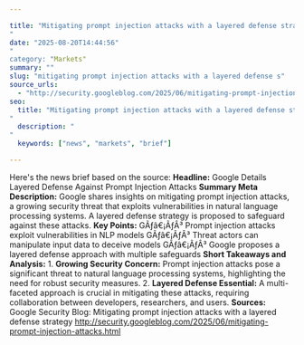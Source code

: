 ```yaml
---

title: "Mitigating prompt injection attacks with a layered defense strategy'"
date: "2025-08-20T14:44:56""
category: "Markets"
summary: ""
slug: "mitigating prompt injection attacks with a layered defense s"
source_urls:
  - "http://security.googleblog.com/2025/06/mitigating-prompt-injection-attacks.html"
seo:
  title: "Mitigating prompt injection attacks with a layered defense strategy | Hash n Hedge'"
  description: ""
  keywords: ["news", "markets", "brief"]

---
```

Here's the news brief based on the source:  **Headline:** Google Details Layered Defense Against Prompt Injection Attacks  **Summary Meta Description:**  Google shares insights on mitigating prompt injection attacks, a growing security threat that exploits vulnerabilities in natural language processing systems. A layered defense strategy is proposed to safeguard against these attacks.  **Key Points:**  GÃƒâ€¡ÃƒÂ³ Prompt injection attacks exploit vulnerabilities in NLP models GÃƒâ€¡ÃƒÂ³ Threat actors can manipulate input data to deceive models GÃƒâ€¡ÃƒÂ³ Google proposes a layered defense approach with multiple safeguards  **Short Takeaways and Analysis:**  1. **Growing Security Concern:** Prompt injection attacks pose a significant threat to natural language processing systems, highlighting the need for robust security measures. 2. **Layered Defense Essential:** A multi-faceted approach is crucial in mitigating these attacks, requiring collaboration between developers, researchers, and users.  **Sources:** Google Security Blog: Mitigating prompt injection attacks with a layered defense strategy http://security.googleblog.com/2025/06/mitigating-prompt-injection-attacks.html 
